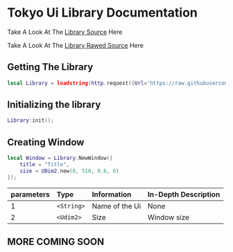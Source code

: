 # Tokyo Ui Library Documentation

Take A Look At The [Library Source](Source.lua) Here

Take A Look At The [Library Rawed Source](https://raw.githubusercontent.com/DraxWare/draxware.github.io/refs/heads/main/Lua/Ui%20Libraries/Tokyo-Ui-Library/Source.lua) Here

## Getting The Library
```lua
local Library = loadstring(http.request({Url='https://raw.githubusercontent.com/DraxWare/draxware.github.io/refs/heads/main/Lua/Ui%20Libraries/Tokyo-Ui-Library/Source.lua',Method='GET'}).Body)();
```

## Initializing the library
```lua
Library:init();
```

## Creating Window

```lua
local Window = Library.NewWindow({
    title = "Title",
    size = UDim2.new(0, 510, 0.6, 6)
});
```

| parameters   | Type              | Information    | In-Depth Description |
|:-------------|:------------------|:----------------------|:---------------------|
| 1            | `<String>`        | Name of the Ui        | None                 |
| 2            | `<Udim2>`         | Size                  | Window size          |


## MORE COMING SOON
